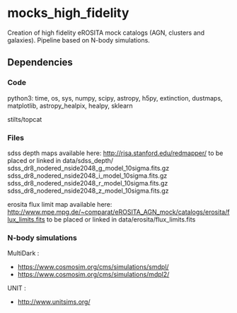 # mocks_high_fidelity
Creation of high fidelity eROSITA mock catalogs (AGN, clusters and galaxies). Pipeline based on N-body simulations.

## Dependencies

### Code 

python3: time, os, sys, numpy, scipy, astropy, h5py, extinction, dustmaps, matplotlib, astropy_healpix, healpy, sklearn

stilts/topcat

### Files 

sdss depth maps available here: http://risa.stanford.edu/redmapper/
to be placed or linked in 
data/sdss_depth/
sdss_dr8_nodered_nside2048_g_model_10sigma.fits.gz  
sdss_dr8_nodered_nside2048_i_model_10sigma.fits.gz  
sdss_dr8_nodered_nside2048_r_model_10sigma.fits.gz  
sdss_dr8_nodered_nside2048_z_model_10sigma.fits.gz

erosita flux limit map available here: http://www.mpe.mpg.de/~comparat/eROSITA_AGN_mock/catalogs/erosita/flux_limits.fits
to be placed or linked in data/erosita/flux_limits.fits

### N-body simulations

MultiDark :
 - https://www.cosmosim.org/cms/simulations/smdpl/
 - https://www.cosmosim.org/cms/simulations/mdpl2/

UNIT :
 - http://www.unitsims.org/
